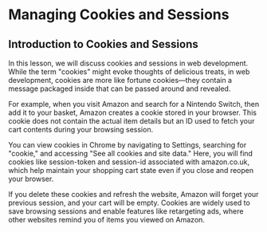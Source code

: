 # Managing Cookies and Sessions

## Introduction to Cookies and Sessions

In this lesson, we will discuss cookies and sessions in web development. While the term "cookies" might evoke thoughts of delicious treats, in web development, cookies are more like fortune cookies—they contain a message packaged inside that can be passed around and revealed.

For example, when you visit Amazon and search for a Nintendo Switch, then add it to your basket, Amazon creates a cookie stored in your browser. This cookie does not contain the actual item details but an ID used to fetch your cart contents during your browsing session.

You can view cookies in Chrome by navigating to Settings, searching for "cookie," and accessing "See all cookies and site data." Here, you will find cookies like session-token and session-id associated with amazon.co.uk, which help maintain your shopping cart state even if you close and reopen your browser.

If you delete these cookies and refresh the website, Amazon will forget your previous session, and your cart will be empty. Cookies are widely used to save browsing sessions and enable features like retargeting ads, where other websites remind you of items you viewed on Amazon.

